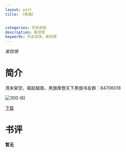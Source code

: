 ```yaml
---
layout: post
title: 《黑旗》


categories: 历史武侠
description: 紫钗恨
keywords: 历史武侠，紫钗恨
---
```


*紫钗恨*

# 简介

清未架空，崛起越南，黑旗席卷天下黑旗书友群：84706018

![300 (6)](http://tva1.sinaimg.cn/large/008dGP0Fgy1gu3o8qnwwmj304605kdfu.jpg)

[下载](https://link.jscdn.cn/1drv/aHR0cHM6Ly8xZHJ2Lm1zL3QvcyFBaGU2R2dNWmVFb2poVDgyYUFIZ1ZEdm1rUDNfP2U9ZmdyaHBy.txt)
# 书评
**暂无**